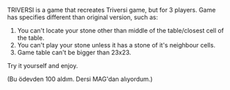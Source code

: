 TRIVERSI is a game that recreates Triversi game, but for 3 players. Game has specifies different than original version, such as:

1. You can't locate your stone other than middle of the table/closest cell of the table.
2. You can't play your stone unless it has a stone of it's neighbour cells.
3. Game table can't be bigger than 23x23.

Try it yourself and enjoy.


(Bu ödevden 100 aldım. Dersi MAG'dan alıyordum.)

